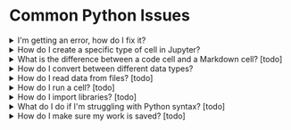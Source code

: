 # Common Python Issues

<details>
<summary>I'm getting an error, how do I fix it?</summary>
<ul>
    <li>If code in one cell depends on code in another cell, you might have forgotten to run another cell first</li>
    <li>Make sure your code is properly indented</li>
    <li>Learn about fixing specific types of errors <a href="https://betterstack.com/community/guides/scaling-python/python-errors/">here</a></li>
</ul>
</details>

<details>
<summary>How do I create a specific type of cell in Jupyter?</summary>
<ul>
    <li>Use the plus button in your menu bar to create a new cell<img src="images/jupyter_cell_type1.png"></li>
    <li>Use the dropdown menu to select the type of your new cell<img src="images/jupyter_cell_type2.png"></li>
    <li>Your notebook will then reflect the new cell type<img src="images/jupyter_cell_type3.png"></li>
</ul>
</details>

<details>
<summary>What is the difference between a code cell and a Markdown cell? [todo]</summary>
<ul>
    <li>coming soon</li>
</ul>
</details>

<details>
<summary>How do I convert between different data types?</summary>
<ul>
    <li>Use Python's type casting, described in <a href="https://www.w3schools.com/python/python_casting.asp">this W3Schools resource</a></li>
</ul>
</details>

<details>
<summary>How do I read data from files? [todo]</summary>
<ul>
    <li>coming soon</li>
</ul>
</details>

<details>
<summary>How do I run a cell? [todo]</summary>
<ul>
    <li>coming soon</li>
</ul>
</details>

<details>
<summary>How do I import libraries? [todo]</summary>
<ul>
    <li>coming soon</li>
</ul>
</details>

<details>
<summary>What do I do if I'm struggling with Python syntax? [todo]</summary>
<ul>
    <li>coming soon</li>
</ul>
</details>

<details>
<summary>How do I make sure my work is saved? [todo]</summary>
<ul>
    <li>coming soon</li>
</ul>
</details>